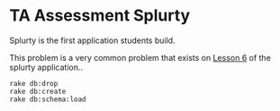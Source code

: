 # TA Assessment Splurty

Splurty is the first application students build.

This problem is a very common problem that exists on [Lesson 6](https://workspace.thefirehoseproject.com/splurty/6) of the splurty application..


```
rake db:drop
rake db:create
rake db:schema:load
```

